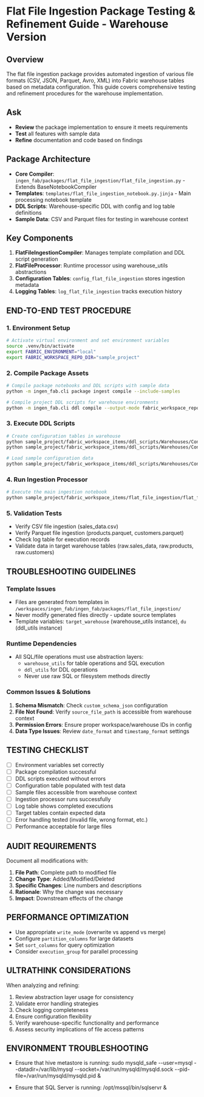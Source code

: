 # Flat File Ingestion Package Testing & Refinement Guide - Warehouse Version

## Overview
The flat file ingestion package provides automated ingestion of various file formats (CSV, JSON, Parquet, Avro, XML) into Fabric warehouse tables based on metadata configuration. This guide covers comprehensive testing and refinement procedures for the warehouse implementation.


## Ask
- **Review** the package implementation to ensure it meets requirements
- **Test** all features with sample data
- **Refine** documentation and code based on findings


## Package Architecture
- **Core Compiler**: `ingen_fab/packages/flat_file_ingestion/flat_file_ingestion.py` - Extends BaseNotebookCompiler
- **Templates**: `templates/flat_file_ingestion_notebook.py.jinja` - Main processing notebook template
- **DDL Scripts**: Warehouse-specific DDL with config and log table definitions
- **Sample Data**: CSV and Parquet files for testing in warehouse context

## Key Components
1. **FlatFileIngestionCompiler**: Manages template compilation and DDL script generation
2. **FlatFileProcessor**: Runtime processor using warehouse_utils abstractions
3. **Configuration Tables**: `config_flat_file_ingestion` stores ingestion metadata
4. **Logging Tables**: `log_flat_file_ingestion` tracks execution history

## END-TO-END TEST PROCEDURE

### 1. Environment Setup
```bash
# Activate virtual environment and set environment variables
source .venv/bin/activate
export FABRIC_ENVIRONMENT="local"
export FABRIC_WORKSPACE_REPO_DIR="sample_project"
```

### 2. Compile Package Assets
```bash
# Compile package notebooks and DDL scripts with sample data
python -m ingen_fab.cli package ingest compile --include-samples

# Compile project DDL scripts for warehouse environments
python -m ingen_fab.cli ddl compile --output-mode fabric_workspace_repo --generation-mode Warehouse
```

### 3. Execute DDL Scripts
```bash
# Create configuration tables in warehouse
python sample_project/fabric_workspace_items/ddl_scripts/Warehouses/Config/001_Initial_Creation_Ingestion/001_config_flat_file_ingestion_create.Notebook/notebook-content.py
python sample_project/fabric_workspace_items/ddl_scripts/Warehouses/Config/001_Initial_Creation_Ingestion/002_log_flat_file_ingestion_create.Notebook/notebook-content.py

# Load sample configuration data
python sample_project/fabric_workspace_items/ddl_scripts/Warehouses/Config/002_Sample_Data_Ingestion/003_sample_data_insert.Notebook/notebook-content.py
```

### 4. Run Ingestion Processor
```bash
# Execute the main ingestion notebook
python sample_project/fabric_workspace_items/flat_file_ingestion/flat_file_ingestion_processor.Notebook/notebook-content.py
```

### 5. Validation Tests
- Verify CSV file ingestion (sales_data.csv)
- Verify Parquet file ingestion (products.parquet, customers.parquet)
- Check log table for execution records
- Validate data in target warehouse tables (raw.sales_data, raw.products, raw.customers)


## TROUBLESHOOTING GUIDELINES

### Template Issues
- Files are generated from templates in `/workspaces/ingen_fab/ingen_fab/packages/flat_file_ingestion/`
- Never modify generated files directly - update source templates
- Template variables: `target_warehouse` (warehouse_utils instance), `du` (ddl_utils instance)

### Runtime Dependencies
- All SQL/file operations must use abstraction layers:
  - `warehouse_utils` for table operations and SQL execution
  - `ddl_utils` for DDL operations
  - Never use raw SQL or filesystem methods directly

### Common Issues & Solutions
1. **Schema Mismatch**: Check `custom_schema_json` configuration
2. **File Not Found**: Verify `source_file_path` is accessible from warehouse context
3. **Permission Errors**: Ensure proper workspace/warehouse IDs in config
4. **Data Type Issues**: Review `date_format` and `timestamp_format` settings

## TESTING CHECKLIST
- [ ] Environment variables set correctly
- [ ] Package compilation successful
- [ ] DDL scripts executed without errors
- [ ] Configuration table populated with test data
- [ ] Sample files accessible from warehouse context
- [ ] Ingestion processor runs successfully
- [ ] Log table shows completed executions
- [ ] Target tables contain expected data
- [ ] Error handling tested (invalid file, wrong format, etc.)
- [ ] Performance acceptable for large files

## AUDIT REQUIREMENTS
Document all modifications with:
1. **File Path**: Complete path to modified file
2. **Change Type**: Added/Modified/Deleted
3. **Specific Changes**: Line numbers and descriptions
4. **Rationale**: Why the change was necessary
5. **Impact**: Downstream effects of the change

## PERFORMANCE OPTIMIZATION
- Use appropriate `write_mode` (overwrite vs append vs merge)
- Configure `partition_columns` for large datasets
- Set `sort_columns` for query optimization
- Consider `execution_group` for parallel processing

## ULTRATHINK CONSIDERATIONS
When analyzing and refining:
1. Review abstraction layer usage for consistency
2. Validate error handling strategies
3. Check logging completeness
4. Ensure configuration flexibility
5. Verify warehouse-specific functionality and performance
6. Assess security implications of file access patterns

## ENVIRONMENT TROUBLESHOOTING
- Ensure that hive metastore is running: sudo mysqld_safe --user=mysql --datadir=/var/lib/mysql --socket=/var/run/mysqld/mysqld.sock --pid-file=/var/run/mysqld/mysqld.pid &

- Ensure that SQL Server is running: /opt/mssql/bin/sqlservr &
